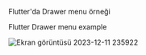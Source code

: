 Flutter'da Drawer menu örneği

Flutter Drawer menu example


![Ekran görüntüsü 2023-12-11 235922](https://github.com/dousoftware/flutter_drawer_menu_example/assets/60797535/d081da81-4359-4801-8235-0c368619ce84)

